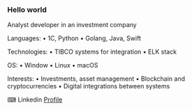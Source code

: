 ### Hello world

Analyst developer in an investment company

Languages:
• 1C, Python
• Golang, Java, Swift

Technologies:
• TIBCO systems for integration
• ELK stack

OS:
• Window
• Linux
• macOS

Interests:
• Investments, asset management
• Blockchain and cryptocurrencies
• Digital integrations between systems

⌨ Linkedin [Profile](https://www.linkedin.com/in/max-pazhukov-5909b774/)
